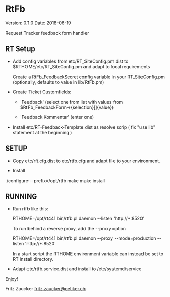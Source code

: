 RtFb
===
Version: 0.1.0
Date: 2018-06-19

Request Tracker feedback form handler

RT Setup
--------

  * Add config variables from etc/RT_SiteConfig.pm.dist to
    $RTHOME/etc/RT_SiteConfig.pm and adapt to local requirements

    Create a RtFb_FeedbackSecret config variable in your
    RT_SiteConfig.pm (optionally, defaults to value in lib/RtFb.pm)

  * Create Ticket Customfields:

    - 'Feedback' (select one from list with values from
                  $RtFb_FeedbackForm->{selection}[]{value})

    - 'Feedback Kommentar' (enter one)

  * Install etc/RT-Feedback-Template.dist as resolve scrip
    ( fix "use lib" statement at the beginning )


SETUP
-----

  * Copy etc/rft.cfg.dist to etc/rtfb.cfg and adapt file to your
    environment.

  * Install

  ./configure --prefix=/opt/rtfb
  make
  make install

RUNNING
-------

* Run rtfb like this:

     RTHOME=/opt/rt441 bin/rtfb.pl daemon --listen 'http://*:8520'

  To run behind a reverse proxy, add the --proxy option

     RTHOME=/opt/rt441 bin/rtfb.pl daemon --proxy --mode=production --listen 'http://*:8520'

  In a start script the RTHOME environment variable can instead be set to RT install directory.

* Adapt etc/rtfb.service.dist and install to /etc/systemd/service

Enjoy!

Fritz Zaucker <fritz.zaucker@oetiker.ch>
